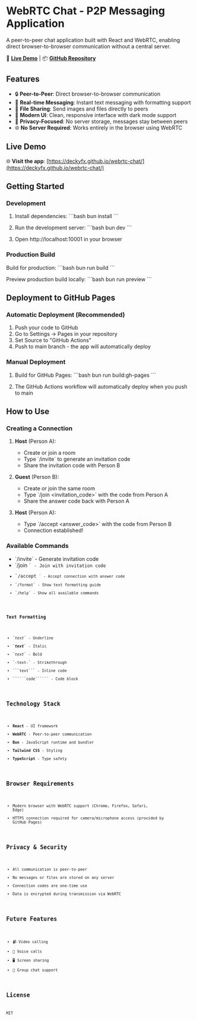 # WebRTC Chat - P2P Messaging Application

A peer-to-peer chat application built with React and WebRTC, enabling direct browser-to-browser communication without a central server.

🚀 **[Live Demo](https://deckyfx.github.io/webrtc-chat/)** | 📦 **[GitHub Repository](https://github.com/deckyfx/webrtc-chat)**

## Features

- 🔒 **Peer-to-Peer**: Direct browser-to-browser communication
- 💬 **Real-time Messaging**: Instant text messaging with formatting support
- 📁 **File Sharing**: Send images and files directly to peers
- 🎨 **Modern UI**: Clean, responsive interface with dark mode support
- 🔐 **Privacy-Focused**: No server storage, messages stay between peers
- 🌐 **No Server Required**: Works entirely in the browser using WebRTC

## Live Demo

🌐 **Visit the app**: [https://deckyfx.github.io/webrtc-chat/](https://deckyfx.github.io/webrtc-chat/)

## Getting Started

### Development

1. Install dependencies:
\`\`\`bash
bun install
\`\`\`

2. Run the development server:
\`\`\`bash
bun dev
\`\`\`

3. Open http://localhost:10001 in your browser

### Production Build

Build for production:
\`\`\`bash
bun run build
\`\`\`

Preview production build locally:
\`\`\`bash
bun run preview
\`\`\`

## Deployment to GitHub Pages

### Automatic Deployment (Recommended)

1. Push your code to GitHub
2. Go to Settings → Pages in your repository
3. Set Source to "GitHub Actions"
4. Push to main branch - the app will automatically deploy

### Manual Deployment

1. Build for GitHub Pages:
\`\`\`bash
bun run build:gh-pages
\`\`\`

2. The GitHub Actions workflow will automatically deploy when you push to main

## How to Use

### Creating a Connection

1. **Host** (Person A):
   - Create or join a room
   - Type \`/invite\` to generate an invitation code
   - Share the invitation code with Person B

2. **Guest** (Person B):
   - Create or join the same room
   - Type \`/join <invitation_code>\` with the code from Person A
   - Share the answer code back with Person A

3. **Host** (Person A):
   - Type \`/accept <answer_code>\` with the code from Person B
   - Connection established!

### Available Commands

- \`/invite\` - Generate invitation code
- \`/join <code>\` - Join with invitation code
- \`/accept <code>\` - Accept connection with answer code
- \`/format\` - Show text formatting guide
- \`/help\` - Show all available commands

### Text Formatting

- \`_text_\` - Underline
- \`___text___\` - Italic
- \`*text*\` - Bold
- \`-text-\` - Strikethrough
- \`\`\`text\`\`\` - Inline code
- \`\`\`\`\`\`code\`\`\`\`\`\` - Code block

## Technology Stack

- **React** - UI framework
- **WebRTC** - Peer-to-peer communication
- **Bun** - JavaScript runtime and bundler
- **Tailwind CSS** - Styling
- **TypeScript** - Type safety

## Browser Requirements

- Modern browser with WebRTC support (Chrome, Firefox, Safari, Edge)
- HTTPS connection required for camera/microphone access (provided by GitHub Pages)

## Privacy & Security

- All communication is peer-to-peer
- No messages or files are stored on any server
- Connection codes are one-time use
- Data is encrypted during transmission via WebRTC

## Future Features

- 📹 Video calling
- 🎤 Voice calls
- 🖥️ Screen sharing
- 👥 Group chat support

## License

MIT
